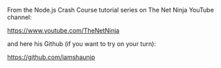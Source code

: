 From the Node.js Crash Course tutorial series on The Net Ninja YouTube channel:

https://www.youtube.com/TheNetNinja

and here his Github (if you want to try on your turn):

https://github.com/iamshaunjp
